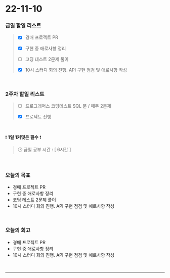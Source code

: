 # 22-11-10

### 금일 할일 리스트
> - [x]  경매 프로젝트 PR
>
> - [x]  구현 중 애로사항 정리
> 
> - [ ]  코딩 테스트 2문제 풀이 
>
> - [x]  10시 스터디 회의 진행. API 구현 점검 및 애로사항 작성

<br/>

### 2주차 할일 리스트  

> - [ ]  프로그래머스 코딩테스트 SQL 문 / 매주 2문제  
>
> - [x]  프로젝트 진행

<br/>

❗ **1일 1커밋은 필수** ❗
> 🕒 금일 공부 시간 : [ 6시간 ]
  
<br/>

### 오늘의 목표
- 경매 프로젝트 PR
- 구현 중 애로사항 정리
- 코딩 테스트 2문제 풀이
- 10시 스터디 회의 진행. API 구현 점검 및 애로사항 작성

<br>

### 오늘의 회고
- 경매 프로젝트 PR
- 구현 중 애로사항 정리
- 10시 스터디 회의 진행. API 구현 점검 및 애로사항 작성


<br/>

------------  